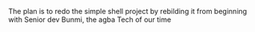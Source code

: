 The plan is to redo the simple shell project by rebilding it from beginning with Senior dev Bunmi, the agba Tech of our time
